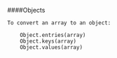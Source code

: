 ####Objects

    To convert an array to an object:

        Object.entries(array)
        Object.keys(array)
        Object.values(array)
